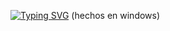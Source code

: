 [![Typing SVG](https://readme-typing-svg.herokuapp.com?color=C88817A4&lines=Ejercicios+en+assembler+Intel8086)](https://git.io/typing-svg)
(hechos en windows)
